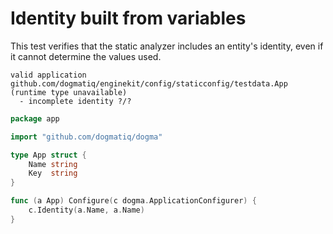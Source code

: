 # Identity built from variables

This test verifies that the static analyzer includes an entity's identity, even
if it cannot determine the values used.

```au:output
valid application github.com/dogmatiq/enginekit/config/staticconfig/testdata.App (runtime type unavailable)
  - incomplete identity ?/?
```

```go au:input
package app

import "github.com/dogmatiq/dogma"

type App struct {
	Name string
	Key  string
}

func (a App) Configure(c dogma.ApplicationConfigurer) {
	c.Identity(a.Name, a.Name)
}
```
